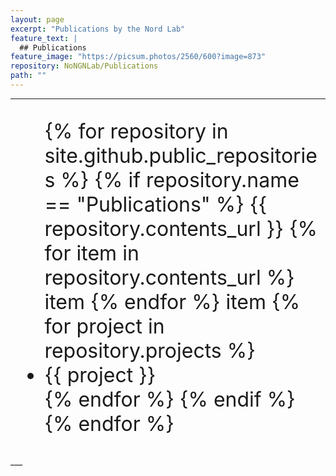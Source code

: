 ```yaml
---
layout: page
excerpt: "Publications by the Nord Lab"
feature_text: |
  ## Publications
feature_image: "https://picsum.photos/2560/600?image=873"
repository: NoNGNLab/Publications
path: ""
---
```

___

<font size="6">
  <ul style="list-style-type:disc;">
    {% for repository in site.github.public_repositories %}
      {% if repository.name == "Publications" %}
        {{ repository.contents_url }} 
        {% for item in repository.contents_url %}
          item
        {% endfor %}	 
        item
        {% for project in repository.projects %}
          <li>{{ project }}</li>
        {% endfor %}
      {% endif %}
    {% endfor %}
  </ul>
</font>
___

<link rel="preload" href="https://api.github.com/repos/NoNGNLab/Publications/contents/" as="fetch">
